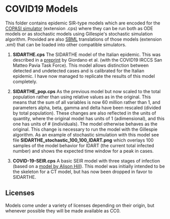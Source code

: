 # COVID19 Models
This folder contains epidemic SIR-type models which are encoded for the [COPASI simulator](http://copasi.org) (extension .cps) where they can be run both as ODE models or as stochastic models using Gillespie's stochastic simulation algorithm. Provided are also [SBML](http://sbml.org) translations of those models (extension .xml) that can be loaded into other compatible simulators.

1. **SIDARTHE.cps** The SIDARTHE model of the Italian epidemic. This was described in a [preprint](https://arxiv.org/abs/2003.09861) by Giordano et al. (with the COVID19 IRCCS San Matteo Pavia Task Force). This model allows distinction between detected and undetected cases and is calibrated for the Italian epidemic. I have now managed to replicate the results of this model completely.

2. **SIDARTHE\_pop.cps** As the previous model but now scaled to the total population rather than using relative values as in the original. This means that the sum of all variables is now 60 million rather than 1, and parameters alpha, beta, gamma and delta have been rescaled (divided by total population). These changes are also reflected in the units of quantity, where the original model has units of 1 (adimensional), and this one has units of # (individuals). The model otherwise behaves as the original. This change is necessary to run the model with the Gillespie algorithm. As an example of stochastic simulation with this model see file **SIDARTHE_stochastic_100_100_IDART.png** which overlays 100 samples of the model behavior for IDART (the current total infected number) and shows the expected time window for a peak in cases.

3. **COVID-19-SEIR.cps** A basic SEIR model with three stages of infection (based on a [model by Alison Hill](https://alhill.shinyapps.io/COVID19seir/)). This model was initially intended to be the skeleton for a CT model, but has now been dropped in favor to SIDARTHE.


## Licenses
Models come under a variety of licenses depending on their origin, but whenever possible they will be made available as CC0.
